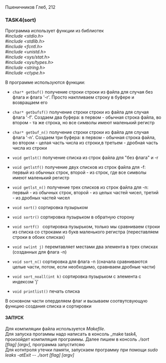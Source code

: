 Пшеничников Глеб, 212  

### TASK4(sort)

Программа использует функции из библиотек   
_#include <stdio.h>  
#include <stdlib.h>  
#include <fcntl.h>  
#include <unistd.h>  
#include <sys/stat.h>  
#include <sys/types.h>  
#include <string.h>  
#include <ctype.h>_

В программе используются функции:

* `char* getbuf()`
получение строки строки из файла для случая без флага и флага '-r'. Просто накпливаем строку в буфере и возвращаем его

* `char* getbufsf()`
получение строки строки из файла для случая флага '-f'. Создаем два буфера: в первом - обычная строка файла, во втором - та же строка, но все символы имеют маленький регистр

* `char* getbuf_n()`
получение строки строки из файла для случая флага '-n'. Создаем три буфера: в первом - обычная строка файла, во втором - целая часть числа из строки,в третьем - дробная часть числа из строки

* `void getlst()`
получение списка из строк файла для "без флага" и -r

* `void getlstf()`
получение двух списков из строк файла для -f: первый из обычных строк, второй - из строк, где все символы имеют маленький регистр

* `void getlst_n()`
получение трех списков из строк файла для -n: первый - из обычных строк, второй - из целых частей чисел, третий - из дробных частей чисел


* `void sort()`
сортировка пузырьком

* `void sortr()`
сортировка пузырьком в обратную сторону

* `void sortf() `
сортировка пузырьком, только мы сравниваем строки из списка со строками из букв маленького регистра (переставляем строки в обоих списках)

* `void sw(int j)`
перемтавляет местами два элемента в трех списках (созданных для флага -n)

* `void sort_n()`
сортировка для флага  -n (сначала сравниваются целые части, потом, если необходимо, сравнваем дробные части)

* `void sort_noall(int k)`
сортировка пузырьком с элемента с индексом 'j'

* `void printlist()`
печать списка

В основном части оперделяем флаг и вызываем соотвутсвующую функцию создания списка и сортировки




#### ЗАПУСК
Для компиляции файла используется _Makefile_.  
Для запуска прогаммы надо написать в консоль _make task4, произойдет компиляция программы. Далее пишем в консоль _./sort [flag] [argv]_,  программа запуститсяю  
Для котнтроля утечки памяти, запускаем программу при помощи _sudo leaks -atExit -- ./sort [flag] [argv]_

